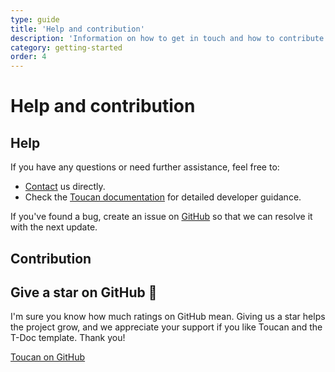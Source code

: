 ```yaml
---
type: guide
title: 'Help and contribution'
description: 'Information on how to get in touch and how to contribute to Toucan and Toucan templates'
category: getting-started
order: 4
---
```


# Help and contribution

## Help 

If you have any questions or need further assistance, feel free to:

- [Contact](/contact) us directly.
- Check the [Toucan documentation](https://toucansites.com/docs/) for detailed developer guidance.

If you've found a bug, create an issue on [GitHub](https://github.com/toucansites/toucan) so that we can resolve it with the next update. 

## Contribution



## Give a star on GitHub 🙏

I'm sure you know how much ratings on GitHub mean. Giving us a star helps the project grow, and we appreciate your support if you like Toucan and the T-Doc template. Thank you!

[Toucan on GitHub](https://github.com/toucansites/toucan)

